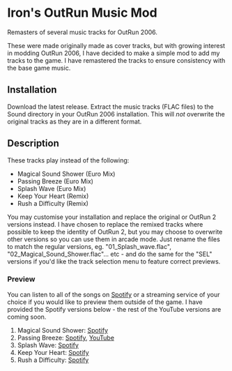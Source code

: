 # Iron's OutRun Music Mod

Remasters of several music tracks for OutRun 2006.

These were made originally made as cover tracks, but with growing interest in modding OutRun 2006, I have decided to make a simple mod to add my tracks to the game. I have remastered the tracks to ensure consistency with the base game music.

## Installation

Download the latest release. Extract the music tracks (FLAC files) to the Sound directory in your OutRun 2006 installation. This will *not* overwrite the original tracks as they are in a different format.

## Description

These tracks play instead of the following:

- Magical Sound Shower (Euro Mix)
- Passing Breeze (Euro Mix)
- Splash Wave (Euro Mix)
- Keep Your Heart (Remix)
- Rush a Difficulty (Remix)

You may customise your installation and replace the original or OutRun 2 versions instead. I have chosen to replace the remixed tracks where possible to keep the identity of OutRun 2, but you may choose to overwrite other versions so you can use them in arcade mode. Just rename the files to match the regular versions, eg. "01_Splash_wave.flac", "02_Magical_Sound_Shower.flac"... etc - and do the same for the "SEL" versions if you'd like the track selection menu to feature correct previews.

### Preview

You can listen to all of the songs on [Spotify](https://open.spotify.com/album/3TZdxB2uT5U9jbQxVIBVzi) or a streaming service of your choice if you would like to preview them outside of the game. I have provided the Spotify versions below - the rest of the YouTube versions are coming soon.

1. Magical Sound Shower: [Spotify](https://open.spotify.com/track/2LNBkFk4gLKaEqI4hjaZzW)
2. Passing Breeze: [Spotify](https://open.spotify.com/track/1h4ARVsCYVn0tvzy6U38Cj), [YouTube](https://youtu.be/KdvsDp6hBmY)
3. Splash Wave: [Spotify](https://open.spotify.com/track/4SdPbzUwbNQXfaGfqfsejI)
4. Keep Your Heart: [Spotify](https://open.spotify.com/track/2B46P07ucKFKtWyXdQtDQd)
5. Rush a Difficulty: [Spotify](https://open.spotify.com/track/5IpQrApdF42pWBJfWNfzuZ)
